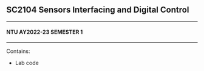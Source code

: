 ## SC2104 Sensors Interfacing and Digital Control
---
#### NTU AY2022-23 SEMESTER 1
---
Contains:
* Lab code
